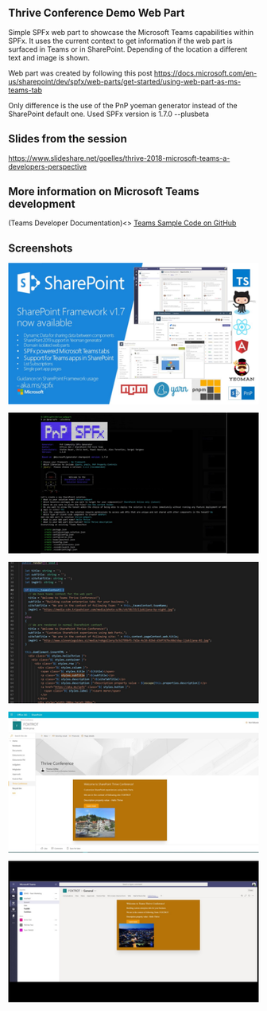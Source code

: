 ## Thrive Conference Demo Web Part

Simple SPFx web part to showcase the Microsoft Teams capabilities within SPFx. It uses the current context to get information if the web part is surfaced in Teams or in SharePoint. Depending of the location a different text and image is shown. 

Web part was created by following this post <https://docs.microsoft.com/en-us/sharepoint/dev/spfx/web-parts/get-started/using-web-part-as-ms-teams-tab> 

Only difference is the use of the PnP yoeman generator instead of the SharePoint default one. Used SPFx version is 1.7.0 --plusbeta

## Slides from the session
<https://www.slideshare.net/goelles/thrive-2018-microsoft-teams-a-developers-perspective>

## More information on Microsoft Teams development

(Teams Developer Documentation)<>
[Teams Sample Code on GitHub](https://docs.microsoft.com/en-us/microsoftteams/platform/samples/code-samples)


## Screenshots 

![SPFx 1.7](https://github.com/thomyg/Demos/blob/master/2018/ThriveConference/thrive-webpart/Slide60.JPG "SPFx 1.7")

![PnP Generator](https://github.com/thomyg/Demos/blob/master/2018/ThriveConference/thrive-webpart/Slide61.JPG "PnP Generator")

![WebPart Soruce](https://github.com/thomyg/Demos/blob/master/2018/ThriveConference/thrive-webpart/Slide62.JPG "WebPart Source")

![WebPart in SharePoint](https://github.com/thomyg/Demos/blob/master/2018/ThriveConference/thrive-webpart/Slide63.JPG "WebPart in SharePoint")

![WebPart in Teams](https://github.com/thomyg/Demos/blob/master/2018/ThriveConference/thrive-webpart/Slide64.JPG "WebPart in Teams")

